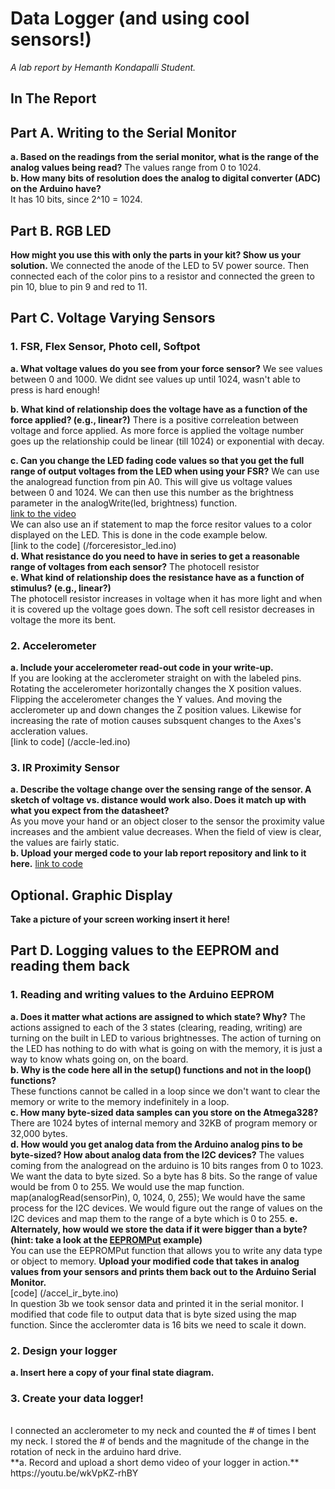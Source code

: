 # Data Logger (and using cool sensors!)

*A lab report by Hemanth Kondapalli Student.*

## In The Report

## Part A.  Writing to the Serial Monitor
 
**a. Based on the readings from the serial monitor, what is the range of the analog values being read?**
 The values range from 0 to 1024. <br>
**b. How many bits of resolution does the analog to digital converter (ADC) on the Arduino have?**<br>
It has 10 bits, since 2^10 = 1024. 

## Part B. RGB LED

**How might you use this with only the parts in your kit? Show us your solution.**
We connected the anode of the LED to 5V power source. Then connected each of the color pins to a resistor and connected the green to pin 10, blue to pin 9 and red to 11.

## Part C. Voltage Varying Sensors 
 
### 1. FSR, Flex Sensor, Photo cell, Softpot

**a. What voltage values do you see from your force sensor?**
We see values between 0 and 1000. We didnt see values up until 1024, wasn't able to press is hard enough!

**b. What kind of relationship does the voltage have as a function of the force applied? (e.g., linear?)**
There is a positive correleation between voltage and force applied. As more force is applied the voltage number goes up the relationship could be linear (till 1024) or exponential with decay. 

**c. Can you change the LED fading code values so that you get the full range of output voltages from the LED when using your FSR?**
We can use the analogread function from pin A0. This will give us voltage values between 0 and 1024. We can then use this number as the brightness parameter in the analogWrite(led, brightness) function. <br>
[link to the video](https://youtu.be/bNC21NYjnT8) <br>
We can also use an if statement to map the force resitor values to a color displayed on the LED. This is done in the code example below. <br >
[link to the code] (/forceresistor_led.ino) <br>
**d. What resistance do you need to have in series to get a reasonable range of voltages from each sensor?**
The photocell resistor <br>
**e. What kind of relationship does the resistance have as a function of stimulus? (e.g., linear?)**<br>
The photocell resistor increases in voltage when it has more light and when it is covered up the voltage goes down. 
The soft cell resistor decreases in voltage the more its bent. 
### 2. Accelerometer
**a. Include your accelerometer read-out code in your write-up.**
<br>
If you are looking at the acclerometer straight on with the labeled pins. Rotating the accelerometer horizontally changes the X position values. Flipping the accelerometer changes the Y values. And moving the acclerometer up and down changes the Z position values. Likewise for increasing the rate of motion causes subsquent changes to the Axes's accleration values. <br>
[link to code] (/accle-led.ino) <br>
### 3. IR Proximity Sensor 

**a. Describe the voltage change over the sensing range of the sensor. A sketch of voltage vs. distance would work also. Does it match up with what you expect from the datasheet?** <br>
As you move your hand or an object closer to the sensor the proximity value increases and the ambient value decreases. When the field of view is clear, the values are fairly static. <br>
**b. Upload your merged code to your lab report repository and link to it here.**
[link to code](/accel_ir.ino)
## Optional. Graphic Display

**Take a picture of your screen working insert it here!**

## Part D. Logging values to the EEPROM and reading them back
 
### 1. Reading and writing values to the Arduino EEPROM

**a. Does it matter what actions are assigned to which state? Why?**
The actions assigned to each of the 3 states (clearing, reading, writing) are turning on the built in LED to various brightnesses. The action of turning on the LED has nothing to do with what is going on with the memory, it is just a way 
to know whats going on, on the board. <br>
**b. Why is the code here all in the setup() functions and not in the loop() functions?**
<br >These functions cannot be called in a loop since we don't want to clear the memory or write to the memory indefinitely in a loop. 
<br>
**c. How many byte-sized data samples can you store on the Atmega328?** <br>
There are 1024 bytes of internal memory and 32KB of program memory or 32,000 bytes. <br>
**d. How would you get analog data from the Arduino analog pins to be byte-sized? How about analog data from the I2C devices?**
The values coming from the analogread on the arduino is 10 bits ranges from 0 to 1023. 
We want the data to byte sized. So a byte has 8 bits. So the range of value would be from 0 to 255. We would use the map function. map(analogRead(sensorPin), 0, 1024, 0, 255);
We would have the same process for the I2C devices. We would figure out the range of values on the I2C devices and map them to the range of a byte which is 0 to 255. 
**e. Alternately, how would we store the data if it were bigger than a byte? (hint: take a look at the [EEPROMPut](https://www.arduino.cc/en/Reference/EEPROMPut) example)** <br>
You can use the EEPROMPut function that allows you to write any data type or object to memory.
**Upload your modified code that takes in analog values from your sensors and prints them back out to the Arduino Serial Monitor.**<br>
[code] (/accel_ir_byte.ino) 
<br>
In question 3b we took sensor data and printed it in the serial monitor. I modified that code file to output data that is byte sized using the map function. Since the accleromter data is 16 bits we need to scale it down. <br>
### 2. Design your logger
 
**a. Insert here a copy of your final state diagram.**

### 3. Create your data logger!
 <br>
I connected an acclerometer to my neck and counted the # of times I bent my neck. I stored the # of bends and the magnitude of the change in the rotation of neck in the arduino hard drive. <br>
**a. Record and upload a short demo video of your logger in action.**
<br>https://youtu.be/wkVpKZ-rhBY

